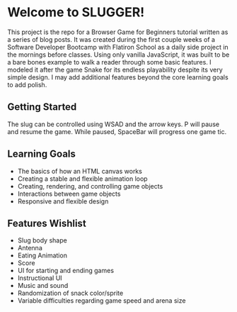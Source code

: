 # Welcome to SLUGGER!

This project is the repo for a Browser Game for Beginners tutorial written as a
series of blog posts. It was created during the first couple weeks of a
Software Developer Bootcamp with Flatiron School as a daily side project in the
mornings before classes. Using only vanilla JavaScript, it was built to be a
bare bones example to walk a reader through some basic features. I modeled it
after the game Snake for its endless playability despite its very simple design.
I may add additional features beyond the core learning goals to add polish.

## Getting Started

The slug can be controlled using WSAD and the arrow keys. P will pause and
resume the game. While paused, SpaceBar will progress one game tic.

## Learning Goals

- The basics of how an HTML canvas works
- Creating a stable and flexible animation loop
- Creating, rendering, and controlling game objects
- Interactions between game objects
- Responsive and flexible design

## Features Wishlist

- Slug body shape
- Antenna
- Eating Animation
- Score
- UI for starting and ending games
- Instructional UI
- Music and sound
- Randomization of snack color/sprite
- Variable difficulties regarding game speed and arena size
